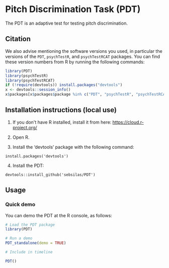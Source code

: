 # Pitch Discrimination Task (PDT)

The PDT is an adaptive test for testing pitch discrimination.


## Citation

We also advise mentioning the software versions you used,
in particular the versions of the `PDT`, `psychTestR`, and `psychTestRCAT` packages.
You can find these version numbers from R by running the following commands:

``` r
library(PDT)
library(psychTestR)
library(psychTestRCAT)
if (!require(devtools)) install.packages("devtools")
x <- devtools::session_info()
x$packages[x$packages$package %in% c("PDT", "psychTestR", "psychTestRCAT"), ]
```


## Installation instructions (local use)

1. If you don't have R installed, install it from here: https://cloud.r-project.org/

2. Open R.

3. Install the ‘devtools’ package with the following command:

`install.packages('devtools')`

4. Install the PDT:

`devtools::install_github('sebsilas/PDT')`

## Usage

### Quick demo 

You can demo the PDT at the R console, as follows:

``` r
# Load the PDT package
library(PDT)

# Run a demo
PDT_standalone(demo = TRUE)

# Include in timeline

PDT()

```
